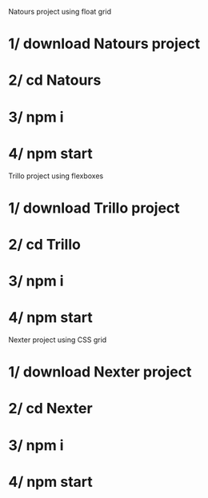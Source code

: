Natours project using float grid
# 1/ download Natours project
# 2/ cd Natours
# 3/ npm i
# 4/ npm start



Trillo project using flexboxes
# 1/ download Trillo project
# 2/ cd Trillo
# 3/ npm i
# 4/ npm start



Nexter project using CSS grid
# 1/ download Nexter project
# 2/ cd Nexter
# 3/ npm i
# 4/ npm start

